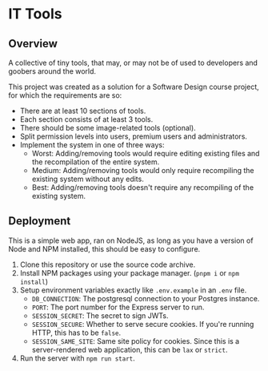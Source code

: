 # IT Tools

## Overview

A collective of tiny tools, that may, or may not be of used to developers and goobers around the world.

This project was created as a solution for a Software Design course project, for which the requirements are so:

- There are at least 10 sections of tools.
- Each section consists of at least 3 tools.
- There should be some image-related tools (optional).
- Split permission levels into users, premium users and administrators.
- Implement the system in one of three ways:
  - Worst: Adding/removing tools would require editing existing files and the recompilation of the entire system.
  - Medium: Adding/removing tools would only require recompiling the existing system without any edits.
  - Best: Adding/removing tools doesn't require any recompiling of the existing system.

## Deployment

This is a simple web app, ran on NodeJS, as long as you have a version of Node and NPM installed, this should be easy to configure.

1. Clone this repository or use the source code archive.
2. Install NPM packages using your package manager. (`pnpm i` or `npm install`)
3. Setup environment variables exactly like `.env.example` in an `.env` file.
   - `DB_CONNECTION`: The postgresql connection to your Postgres instance.
   - `PORT`: The port number for the Express server to run.
   - `SESSION_SECRET`: The secret to sign JWTs.
   - `SESSION_SECURE`: Whether to serve secure cookies. If you're running HTTP, this has to be `false`.
   - `SESSION_SAME_SITE`: Same site policy for cookies. Since this is a server-rendered web application, this can be `lax` or `strict`.
4. Run the server with `npm run start`.
